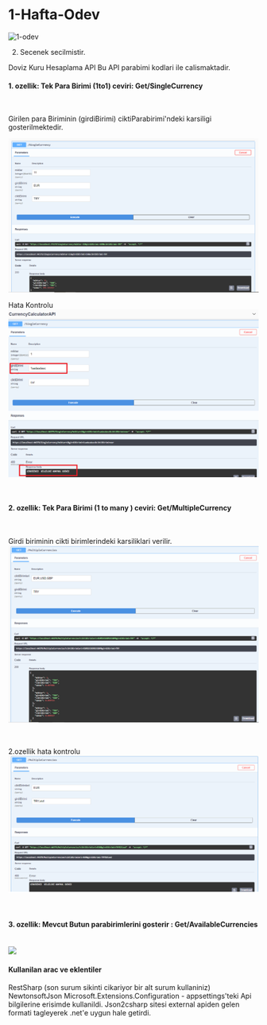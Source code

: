 # 1-Hafta-Odev
![1-odev](https://user-images.githubusercontent.com/95723369/175775209-eb119b21-ef50-4650-9c8a-b07c1feea55b.jpg)


2. Secenek secilmistir.

Doviz Kuru Hesaplama API
Bu API  parabimi kodlari ile calismaktadir.
<br/>

####  1. ozellik: Tek Para Birimi  (1to1) ceviri: Get/SingleCurrency

<br/>

Girilen para Biriminin (girdiBirimi) ciktiParabirimi'ndeki karsiligi gosterilmektedir.

<img src="https://github.com/215-Protein-NET-Bootcamp/1-hafta-odev-Trkrkrl/blob/main/CurrencyCalculator/CurrencyCalculator/Images/1.ozellik.png?raw=true"/>

<br/>

Hata Kontrolu
<img src="https://github.com/215-Protein-NET-Bootcamp/1-hafta-odev-Trkrkrl/blob/main/CurrencyCalculator/CurrencyCalculator/Images/1.ozellik-hata-kontrol.png?raw=true"/>

<br/>

####  2. ozellik: Tek Para Birimi  (1 to many  ) ceviri: Get/MultipleCurrency

<br/>

Girdi biriminin cikti birimlerindeki karsiliklari verilir.
<img src="https://github.com/215-Protein-NET-Bootcamp/1-hafta-odev-Trkrkrl/blob/main/CurrencyCalculator/CurrencyCalculator/Images/2.ozeliik.png?raw=true"/>

<br/>

2.ozellik hata kontrolu
<img src="https://github.com/215-Protein-NET-Bootcamp/1-hafta-odev-Trkrkrl/blob/main/CurrencyCalculator/CurrencyCalculator/Images/2.ozellik-hata-kontrol.png?raw=true"/>

<br/>

####  3. ozellik: Mevcut Butun parabirimlerini gosterir : Get/AvailableCurrencies
<br/>

<img src="https://github.com/215-Protein-NET-Bootcamp/1-hafta-odev-Trkrkrl/blob/main/CurrencyCalculator/CurrencyCalculator/Images/3.%C3%B6zellik.pngg?raw=true"/>

<br/>

####  Kullanilan arac ve eklentiler
RestSharp (son surum sikinti cikariyor bir alt surum kullaniniz)
NewtonsoftJson
Microsoft.Extensions.Configuration - appsettings'teki Api bilgilerine erisimde kullanildi.
Json2csharp  sitesi external apiden gelen formati tagleyerek .net'e uygun hale getirdi.
